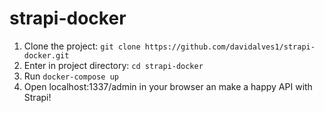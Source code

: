 # strapi-docker

1. Clone the project: `git clone https://github.com/davidalves1/strapi-docker.git`
2. Enter in project directory: `cd strapi-docker`
3. Run `docker-compose up`
4. Open localhost:1337/admin in your browser an make a happy API with Strapi!
